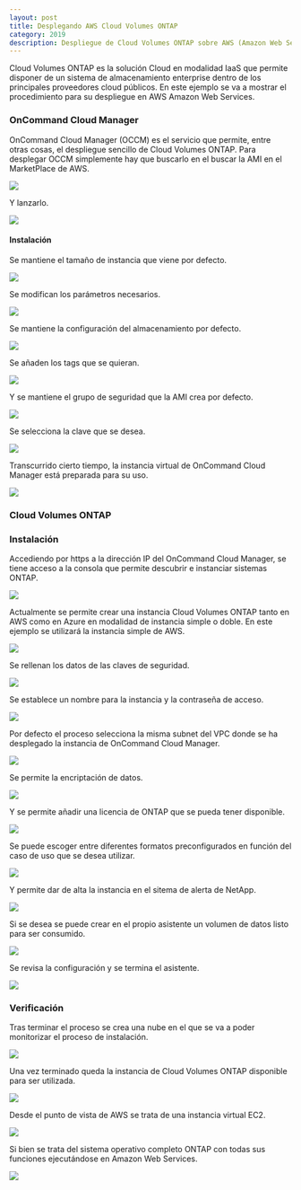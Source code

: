 ```yaml
---
layout: post
title: Desplegando AWS Cloud Volumes ONTAP
category: 2019
description: Despliegue de Cloud Volumes ONTAP sobre AWS (Amazon Web Services)
---
```


Cloud Volumes ONTAP es la solución Cloud en modalidad IaaS que permite disponer de un sistema de almacenamiento enterprise dentro de los principales proveedores cloud públicos. En este ejemplo se va a mostrar el procedimiento para su despliegue en AWS Amazon Web Services.

### OnCommand Cloud Manager

OnCommand Cloud Manager (OCCM) es el servicio que permite, entre otras cosas, el despliegue sencillo de Cloud Volumes ONTAP. Para desplegar OCCM simplemente hay que buscarlo en el buscar la AMI en el MarketPlace de AWS.

![]({{site.baseurl}}/assets/img/Desplegando-AWS-Cloud-Volumes-ONTAP-001.png)

Y lanzarlo.

![]({{site.baseurl}}/assets/img/Desplegando-AWS-Cloud-Volumes-ONTAP-002.png)

#### Instalación

Se mantiene el tamaño de instancia que viene por defecto.

![]({{site.baseurl}}/assets/img/Desplegando-AWS-Cloud-Volumes-ONTAP-003.png)

Se modifican los parámetros necesarios.

![]({{site.baseurl}}/assets/img/Desplegando-AWS-Cloud-Volumes-ONTAP-004.png)

Se mantiene la configuración del almacenamiento por defecto.

![]({{site.baseurl}}/assets/img/Desplegando-AWS-Cloud-Volumes-ONTAP-005.png)

Se añaden los tags que se quieran.

![]({{site.baseurl}}/assets/img/Desplegando-AWS-Cloud-Volumes-ONTAP-006.png)

Y se mantiene el grupo de seguridad que la AMI crea por defecto.

![]({{site.baseurl}}/assets/img/Desplegando-AWS-Cloud-Volumes-ONTAP-007.png)

Se selecciona la clave que se desea.

![]({{site.baseurl}}/assets/img/Desplegando-AWS-Cloud-Volumes-ONTAP-008.png)

Transcurrido cierto tiempo, la instancia virtual de OnCommand Cloud Manager está preparada para su uso.

![]({{site.baseurl}}/assets/img/Desplegando-AWS-Cloud-Volumes-ONTAP-009.png)

### Cloud Volumes ONTAP

### Instalación

Accediendo por https a la dirección IP del OnCommand Cloud Manager, se tiene acceso a la consola que permite descubrir e instanciar sistemas ONTAP.

![]({{site.baseurl}}/assets/img/Desplegando-AWS-Cloud-Volumes-ONTAP-011.png)

Actualmente se permite crear una instancia Cloud Volumes ONTAP tanto en AWS como en Azure en modalidad de instancia simple o doble. En este ejemplo se utilizará la instancia simple de AWS.

![]({{site.baseurl}}/assets/img/Desplegando-AWS-Cloud-Volumes-ONTAP-012.png)

Se rellenan los datos de las claves de seguridad.

![]({{site.baseurl}}/assets/img/Desplegando-AWS-Cloud-Volumes-ONTAP-013.png)

Se establece un nombre para la instancia y la contraseña de acceso.

![]({{site.baseurl}}/assets/img/Desplegando-AWS-Cloud-Volumes-ONTAP-014.png)

Por defecto el proceso selecciona la misma subnet del VPC donde se ha desplegado la instancia de OnCommand Cloud Manager.

![]({{site.baseurl}}/assets/img/Desplegando-AWS-Cloud-Volumes-ONTAP-015.png)

Se permite la encriptación de datos.

![]({{site.baseurl}}/assets/img/Desplegando-AWS-Cloud-Volumes-ONTAP-016.png)

Y se permite añadir una licencia de ONTAP que se pueda tener disponible.

![]({{site.baseurl}}/assets/img/Desplegando-AWS-Cloud-Volumes-ONTAP-017.png)

Se puede escoger entre diferentes formatos preconfigurados en función del caso de uso que se desea utilizar. 

![]({{site.baseurl}}/assets/img/Desplegando-AWS-Cloud-Volumes-ONTAP-018.png)

Y permite dar de alta la instancia en el sitema de alerta de NetApp.

![]({{site.baseurl}}/assets/img/Desplegando-AWS-Cloud-Volumes-ONTAP-019.png)

Si se desea se puede crear en el propio asistente un volumen de datos listo para ser consumido.

![]({{site.baseurl}}/assets/img/Desplegando-AWS-Cloud-Volumes-ONTAP-020.png)

Se revisa la configuración y se termina el asistente.

![]({{site.baseurl}}/assets/img/Desplegando-AWS-Cloud-Volumes-ONTAP-021.png)

### Verificación

Tras terminar el proceso se crea una nube en el que se va a poder monitorizar el proceso de instalación.

![]({{site.baseurl}}/assets/img/Desplegando-AWS-Cloud-Volumes-ONTAP-022.png)

Una vez terminado queda la instancia de Cloud Volumes ONTAP disponible para ser utilizada.

![]({{site.baseurl}}/assets/img/Desplegando-AWS-Cloud-Volumes-ONTAP-023.png)

Desde el punto de vista de AWS se trata de una instancia virtual EC2.

![]({{site.baseurl}}/assets/img/Desplegando-AWS-Cloud-Volumes-ONTAP-024.png)

Si bien se trata del sistema operativo completo ONTAP con todas sus funciones ejecutándose en Amazon Web Services.

![]({{site.baseurl}}/assets/img/Desplegando-AWS-Cloud-Volumes-ONTAP-025.png)

